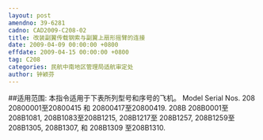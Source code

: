 ```yaml
---
layout: post
amendno: 39-6281
cadno: CAD2009-C208-02
title: 改装副翼传载钢索与副翼上扇形摇臂的连接
date: 2009-04-09 00:00:00 +0800
effdate: 2009-04-15 00:00:00 +0800
tag: C208
categories: 民航中南地区管理局适航审定处
author: 钟颖芬
---
```


##适用范围:
本指令适用于下表所列型号和序号的飞机。
Model  Serial Nos.
208  20800001至20800415 和 20800417至20800419.
208B  208B0001至208B1081, 208B1083至208B1215, 208B1217至
208B1257, 208B1259至208B1305, 208B1307, 和 208B1309
至208B1310.

